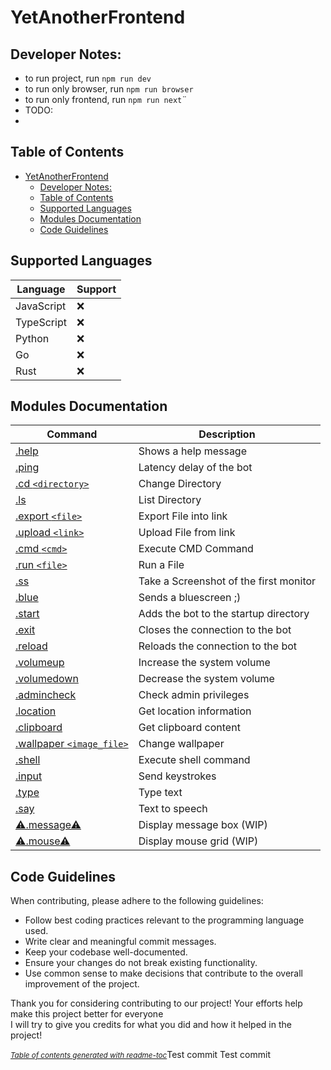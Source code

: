 # YetAnotherFrontend

## Developer Notes:

- to run project, run `npm run dev`
- to run only browser, run `npm run browser`
- to run only frontend, run `npm run next`¨
- TODO:
- 


## Table of Contents
- [YetAnotherFrontend](#yetanotherfrontend)
  - [Developer Notes:](#developer-notes)
  - [Table of Contents](#table-of-contents)
  - [Supported Languages](#supported-languages)
  - [Modules Documentation](#modules-documentation)
  - [Code Guidelines](#code-guidelines)

## Supported Languages

| Language   | Support |
| ---------- | ------- |
| JavaScript | ❌      |
| TypeScript | ❌      |
| Python     | ❌      |
| Go         | ❌      |
| Rust       | ❌      |

## Modules Documentation

**Command**                            | **Description**
---------------------------------------|-----------------------------------
[.help](#help)                         | Shows a help message
[.ping](#ping)                         | Latency delay of the bot
[.cd `<directory>`](#change-directory) | Change Directory
[.ls](#list-directory)                 | List Directory
[.export `<file>`](#export-file-into-link) | Export File into link
[.upload `<link>`](#upload-file-from-link) | Upload File from link
[.cmd `<cmd>`](#execute-cmd-command)   | Execute CMD Command
[.run `<file>`](#run-a-file)           | Run a File
[.ss](#take-a-screenshot-of-the-first-monitor) | Take a Screenshot of the first monitor
[.blue](#send-a-bluescreen)            | Sends a bluescreen ;)
[.start](#add-the-bot-to-the-startup-directory) | Adds the bot to the startup directory
[.exit](#close-the-connection-to-the-bot) | Closes the connection to the bot
[.reload](#reload-the-connection-to-the-bot) | Reloads the connection to the bot
[.volumeup](#increase-the-volume)      | Increase the system volume
[.volumedown](#decrease-the-volume)    | Decrease the system volume
[.admincheck](#check-admin-privileges) | Check admin privileges
[.location](#get-location-information) | Get location information
[.clipboard](#get-clipboard-content)   | Get clipboard content
[.wallpaper `<image_file>`](#change-wallpaper)       | Change wallpaper
[.shell](#execute-shell-command)       | Execute shell command
[.input](#send-keystrokes)             | Send keystrokes
[.type](#type-text)                    | Type text
[.say](#text-to-speech)                | Text to speech
[⚠.message⚠](#display-message-box)       | Display message box (WIP)
[⚠.mouse⚠](#display-mouse-grid)          | Display mouse grid (WIP)



## Code Guidelines

When contributing, please adhere to the following guidelines:

- Follow best coding practices relevant to the programming language used.
- Write clear and meaningful commit messages.
- Keep your codebase well-documented.
- Ensure your changes do not break existing functionality.
- Use common sense to make decisions that contribute to the overall improvement of the project.

Thank you for considering contributing to our project! Your efforts help make this project better for everyone <br>
I will try to give you credits for what you did and how it helped in the project!
 
<small><i><a href='http://github.com/3kh0/readme-toc/'>Table of contents generated with readme-toc</a></i></small>Test commit
Test commit





